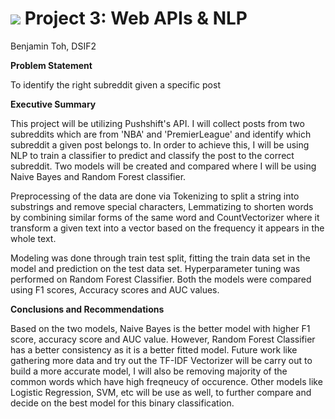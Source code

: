 # ![](https://ga-dash.s3.amazonaws.com/production/assets/logo-9f88ae6c9c3871690e33280fcf557f33.png) Project 3: Web APIs & NLP

Benjamin Toh, DSIF2

**Problem Statement**

To identify the right subreddit given a specific post

**Executive Summary**

This project will be utilizing Pushshift's API. I will collect posts from two subreddits which are from 'NBA' and 'PremierLeague' and identify which subreddit a given post belongs to. In order to achieve this, I will be using NLP to train a classifier to predict and classify the post to the correct subreddit. Two models will be created and compared where I will be using Naive Bayes and Random Forest classifier.


Preprocessing of the data are done via Tokenizing to split a string into substrings and remove special characters, Lemmatizing to shorten words by combining similar forms of the same word and CountVectorizer where it transform a given text into a vector based on the frequency it appears in the whole text.


Modeling was done through train test split, fitting the train data set in the model and prediction on the test data set. Hyperparameter tuning was performed on Random Forest Classifier. Both the models were compared using F1 scores, Accuracy scores and AUC values.


**Conclusions and Recommendations**

Based on the two models, Naive Bayes is the better model with higher F1 score, accuracy score and AUC value. However, Random Forest Classifier has a better consistency as it is a better fitted model. Future work like gathering more data and try out the TF-IDF Vectorizer will be carry out to build a more accurate model, I will also be removing majority of the common words which have high freqneucy of occurence. Other models like Logistic Regression, SVM, etc will be use as well, to further compare and decide on the best model for this binary classification.
